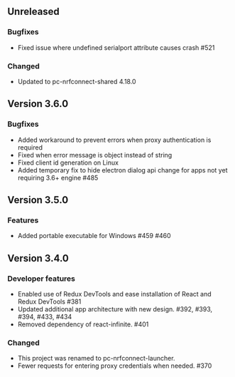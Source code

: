 ## Unreleased
### Bugfixes
- Fixed issue where undefined serialport attribute causes crash #521

### Changed
- Updated to pc-nrfconnect-shared 4.18.0

## Version 3.6.0
### Bugfixes
- Added workaround to prevent errors when proxy authentication is required
- Fixed when error message is object instead of string
- Fixed client id generation on Linux
- Added temporary fix to hide electron dialog api change for apps not yet requiring 3.6+ engine #485

## Version 3.5.0
### Features
- Added portable executable for Windows #459 #460

## Version 3.4.0
### Developer features
- Enabled use of Redux DevTools and ease installation of React and Redux DevTools #381
- Updated additional app architecture with new design. #392, #393, #394, #433, #434
- Removed dependency of react-infinite. #401
### Changed
- This project was renamed to pc-nrfconnect-launcher.
- Fewer requests for entering proxy credentials when needed. #370
